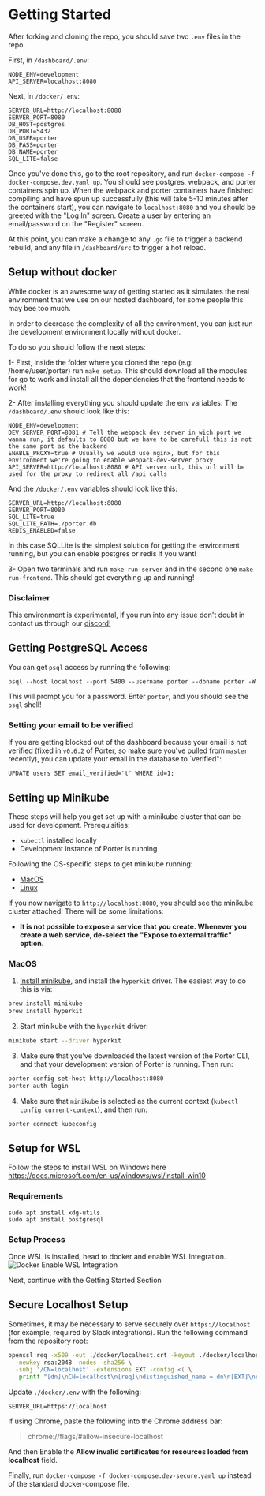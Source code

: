 # Getting Started

After forking and cloning the repo, you should save two `.env` files in the repo.

First, in `/dashboard/.env`:

```
NODE_ENV=development
API_SERVER=localhost:8080
```

Next, in `/docker/.env`:

```
SERVER_URL=http://localhost:8080
SERVER_PORT=8080
DB_HOST=postgres
DB_PORT=5432
DB_USER=porter
DB_PASS=porter
DB_NAME=porter
SQL_LITE=false
```

Once you've done this, go to the root repository, and run `docker-compose -f docker-compose.dev.yaml up`. You should see postgres, webpack, and porter containers spin up. When the webpack and porter containers have finished compiling and have spun up successfully (this will take 5-10 minutes after the containers start), you can navigate to `localhost:8080` and you should be greeted with the "Log In" screen. Create a user by entering an email/password on the "Register" screen.

At this point, you can make a change to any `.go` file to trigger a backend rebuild, and any file in `/dashboard/src` to trigger a hot reload.

## Setup without docker

While docker is an awesome way of getting started as it simulates the real environment that we use on our hosted dashboard, for some people this may bee too much.

In order to decrease the complexity of all the environment, you can just run the development environment locally without docker.

To do so you should follow the next steps:

1- First, inside the folder where you cloned the repo (e.g: /home/user/porter) run `make setup`. This should download all the modules for go to work and install all the dependencies that the frontend needs to work!

2- After installing everything you should update the env variables:
The `/dashboard/.env` should look like this:

```
NODE_ENV=development
DEV_SERVER_PORT=8081 # Tell the webpack dev server in wich port we wanna run, it defaults to 8080 but we have to be carefull this is not the same port as the backend
ENABLE_PROXY=true # Usually we would use nginx, but for this environment we're going to enable webpack-dev-server proxy
API_SERVER=http://localhost:8080 # API server url, this url will be used for the proxy to redirect all /api calls
```

And the `/docker/.env` variables should look like this:

```
SERVER_URL=http://localhost:8080
SERVER_PORT=8080
SQL_LITE=true
SQL_LITE_PATH=./porter.db
REDIS_ENABLED=false
```

In this case SQLLite is the simplest solution for getting the environment running, but you can enable postgres or redis if you want!

3- Open two terminals and run `make run-server` and in the second one `make run-frontend`. This should get everything up and running!

### Disclaimer

This environment is experimental, if you run into any issue don't doubt in contact us through our [discord!](https://discord.gg/GJynMR3KXK)

## Getting PostgreSQL Access

You can get `psql` access by running the following:

`psql --host localhost --port 5400 --username porter --dbname porter -W`

This will prompt you for a password. Enter `porter`, and you should see the `psql` shell!

### Setting your email to be verified

If you are getting blocked out of the dashboard because your email is not verified (fixed in `v0.6.2` of Porter, so make sure you've pulled from `master` recently), you can update your email in the database to `verified":

`UPDATE users SET email_verified='t' WHERE id=1;`

## Setting up Minikube

These steps will help you get set up with a minikube cluster that can be used for development. Prerequisities:

- `kubectl` installed locally
- Development instance of Porter is running

Following the OS-specific steps to get minikube running:

- [MacOS](#macos)
- [Linux](#linux)

If you now navigate to `http://localhost:8080`, you should see the minikube cluster attached! There will be some limitations:

- **It is not possible to expose a service that you create. Whenever you create a web service, de-select the "Expose to external traffic" option.**

### MacOS

1. [Install minikube](https://minikube.sigs.k8s.io/docs/start/), and install the `hyperkit` driver. The easiest way to do this is via:

```sh
brew install minikube
brew install hyperkit
```

2. Start minikube with the `hyperkit` driver:

```sh
minikube start --driver hyperkit
```

3. Make sure that you've downloaded the latest version of the Porter CLI, and that your development version of Porter is running. Then run:

```sh
porter config set-host http://localhost:8080
porter auth login
```

4. Make sure that `minikube` is selected as the current context (`kubectl config current-context`), and then run:

```sh
porter connect kubeconfig
```

## Setup for WSL

Follow the steps to install WSL on Windows here https://docs.microsoft.com/en-us/windows/wsl/install-win10

### Requirements

`sudo apt install xdg-utils` <br/>
`sudo apt install postgresql`

### Setup Process

Once WSL is installed, head to docker and enable WSL Integration.
![Docker Enable WSL Integration](https://i.imgur.com/QzMyxQx.png)

Next, continue with the Getting Started Section

## Secure Localhost Setup

Sometimes, it may be necessary to serve securely over `https://localhost` (for example, required by Slack integrations). Run the following command from the repository root:

```sh
openssl req -x509 -out ./docker/localhost.crt -keyout ./docker/localhost.key \
  -newkey rsa:2048 -nodes -sha256 \
  -subj '/CN=localhost' -extensions EXT -config <( \
   printf "[dn]\nCN=localhost\n[req]\ndistinguished_name = dn\n[EXT]\nsubjectAltName=DNS:localhost\nkeyUsage=digitalSignature\nextendedKeyUsage=serverAuth")
```

Update `./docker/.env` with the following:

```
SERVER_URL=https://localhost
```

If using Chrome, paste the following into the Chrome address bar:

> chrome://flags/#allow-insecure-localhost

And then Enable the **Allow invalid certificates for resources loaded from localhost** field.

Finally, run `docker-compose -f docker-compose.dev-secure.yaml up` instead of the standard docker-compose file.
